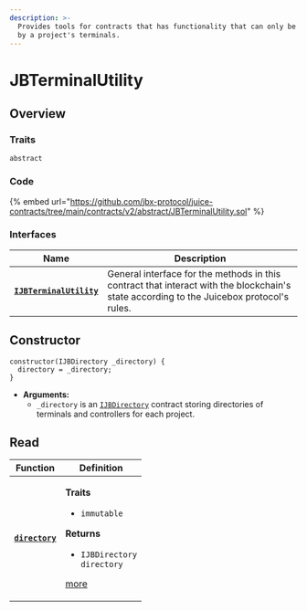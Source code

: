 ```yaml
---
description: >-
  Provides tools for contracts that has functionality that can only be accessed
  by a project's terminals.
---
```


# JBTerminalUtility

## Overview

### Traits

`abstract`

### Code

{% embed url="https://github.com/jbx-protocol/juice-contracts/tree/main/contracts/v2/abstract/JBTerminalUtility.sol" %}

### **Interfaces**

| Name                                                                  | Description                                                                                                                              |
| --------------------------------------------------------------------- | ---------------------------------------------------------------------------------------------------------------------------------------- |
| [**`IJBTerminalUtility`**](../../../interfaces/ijbterminalutility.md) | General interface for the methods in this contract that interact with the blockchain's state according to the Juicebox protocol's rules. |

## Constructor

```solidity
constructor(IJBDirectory _directory) {
  directory = _directory;
}
```

* **Arguments:**
  * `_directory` is an [`IJBDirectory`](../../../interfaces/ijbdirectory.md) contract storing directories of terminals and controllers for each project.

## Read

| Function                                   | Definition                                                                                                                                                                                                  |
| ------------------------------------------ | ----------------------------------------------------------------------------------------------------------------------------------------------------------------------------------------------------------- |
| [**`directory`**](properties/directory.md) | <p><strong>Traits</strong></p><ul><li><code>immutable</code></li></ul><p><strong>Returns</strong></p><ul><li><code>IJBDirectory directory</code></li></ul><p><a href="properties/directory.md">more</a></p> |
